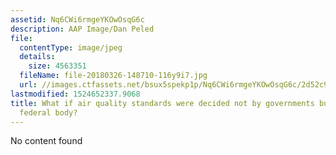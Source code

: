 ```yaml
---
assetid: Nq6CWi6rmgeYKOwOsqG6c
description: AAP Image/Dan Peled
file:
  contentType: image/jpeg
  details:
    size: 4563351
  fileName: file-20180326-148710-116y9i7.jpg
  url: //images.ctfassets.net/bsux5spekp1p/Nq6CWi6rmgeYKOwOsqG6c/2d52c958c8b54ebef24d80d372ef5b14/file-20180326-148710-116y9i7.jpg
lastmodified: 1524652337.9068
title: What if air quality standards were decided not by governments but by a dedicated
  federal body?
---
```

No content found